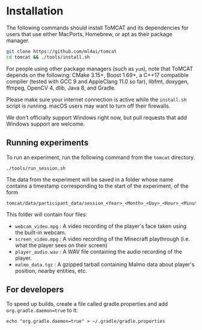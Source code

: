 Installation
============


The following commands should install ToMCAT and its dependencies for users
that use either MacPorts, Homebrew, or apt as their package manager. 

```bash
git clone https://github.com/ml4ai/tomcat
cd tomcat && ./tools/install.sh
```

For people using other package managers (such as `yum`), note that ToMCAT
depends on the following: CMake 3.15+, Boost 1.69+, a C++17 compatible
compiler (tested with GCC 9 and AppleClang 11.0 so far), libfmt, doxygen,
ffmpeg, OpenCV 4, dlib, Java 8, and Gradle.

Please make sure your internet connection is active while the `install.sh`
script is running. macOS users may want to turn off their firewalls.

We don't officially support Windows right now, but pull requests that add
Windows support are welcome.


Running experiments
-------------------

To run an experiment, run the following command from the `tomcat` directory.

    ./tools/run_session.sh

The data from the experiment will be saved in a folder whose name contains a
timestamp corresponding to the start of the experiment, of the form

    tomcat/data/participant_data/session_<Year>_<Month>_<Day>_<Hour>_<Minute>_<Second>

This folder will contain four files:
- `webcam_video.mpg` : A video recording of the player's face taken using the built-in
  webcam.
- `screen_video.mpg` : A video recording of the Minecraft playthrough (i.e.
  what the player sees on their screen)
- `player_audio.wav` : A WAV file containing the audio recording of the player.
- `malmo_data.tgz` : A gzipped tarball containing Malmo data about player's
  position, nearby entities, etc.

## For developers

To speed up builds, create a file called gradle.properties and add
`org.gradle.daemon=true` to it:

    echo "org.gradle.daemon=true" > ~/.gradle/gradle.properties
